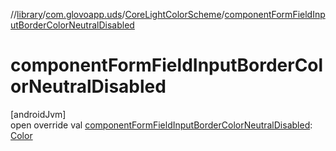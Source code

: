 //[library](../../../index.md)/[com.glovoapp.uds](../index.md)/[CoreLightColorScheme](index.md)/[componentFormFieldInputBorderColorNeutralDisabled](component-form-field-input-border-color-neutral-disabled.md)

# componentFormFieldInputBorderColorNeutralDisabled

[androidJvm]\
open override val [componentFormFieldInputBorderColorNeutralDisabled](component-form-field-input-border-color-neutral-disabled.md): [Color](https://developer.android.com/reference/kotlin/androidx/compose/ui/graphics/Color.html)
